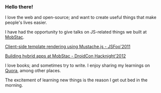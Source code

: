 ### Hello there!

I love the web and open-source; and want to create useful things that make people's lives easier.

I have had the opportunity to give talks on JS-related things we built at [MobStac](http://mobstac.com).

[Client-side template rendering using Mustache.js - JSFoo'2011](http://youtu.be/F5tG1pZ-g7g)

[Building hybrid apps at MobStac - DroidCon Hacknight'2012](http://youtu.be/oYiSuxPpJTg)

I love books; and sometimes try to write. I enjoy sharing my learnings on [Quora](http://quora.com/Bhashkar-Sharma), among other places.

The excitement of learning new things is the reason I get out bed in the morning.